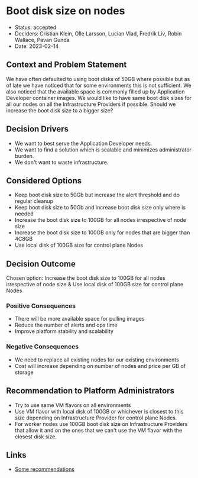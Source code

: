 # Boot disk size on nodes

- Status: accepted
- Deciders: Cristian Klein, Olle Larsson, Lucian Vlad, Fredrik Liv, Robin Wallace, Pavan Gunda
- Date: 2023-02-14

## Context and Problem Statement

We have often defaulted to using boot disks of 50GB where possible but as of late we have noticed that for some environments this is not sufficient. We also noticed that the available space is commonly filled up by Application Developer container images.
We would like to have same boot disk sizes for all our nodes on all the Infrastructure Providers if possible.
Should we increase the boot disk size to a bigger size?

## Decision Drivers

- We want to best serve the Application Developer needs.
- We want to find a solution which is scalable and minimizes administrator burden.
- We don't want to waste infrastructure.

## Considered Options

- Keep boot disk size to 50Gb but increase the alert threshold and do regular cleanup
- Keep boot disk size to 50Gb and increase boot disk size only where is needed
- Increase the boot disk size to 100GB for all nodes irrespective of node size
- Increase the boot disk size to 100GB only for nodes that are bigger than 4C8GB
- Use local disk of 100GB size for control plane Nodes

## Decision Outcome

Chosen option: Increase the boot disk size to 100GB for all nodes irrespective of node size & Use local disk of 100GB size for control plane Nodes

### Positive Consequences

- There will be more available space for pulling images
- Reduce the number of alerts and ops time
- Improve platform stability and scalability

### Negative Consequences

- We need to replace all existing nodes for our existing environments
- Cost will increase depending on number of nodes and price per GB of storage

## Recommendation to Platform Administrators

- Try to use same VM flavors on all environments
- Use VM flavor with local disk of 100GB or whichever is closest to this size depending on Infrastructure Provider for control plane Nodes.
- For worker nodes use 100GB boot disk size on Infrastructure Providers that allow it and on the ones that we can't use the VM flavor with the closest disk size.

## Links

- [Some recommendations](https://serverfault.com/questions/977871/recommended-disk-size-for-gke-nodes)

